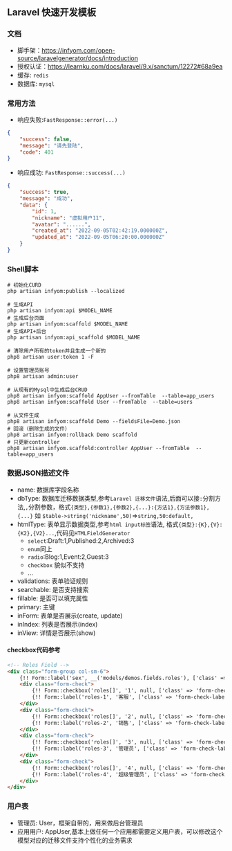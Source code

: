 ## Laravel 快速开发模板

### 文档

- 脚手架：https://infyom.com/open-source/laravelgenerator/docs/introduction
- 授权认证：https://learnku.com/docs/laravel/9.x/sanctum/12272#68a9ea
- 缓存: `redis`
- 数据库: `mysql`

### 常用方法

- 响应失败:`FastResponse::error(...)`

```json
{
    "success": false,
    "message": "请先登陆",
    "code": 401
}
```

- 响应成功: `FastResponse::success(...)`

```json
{
    "success": true,
    "message": "成功",
    "data": {
        "id": 1,
        "nickname": "虚拟用户11",
        "avatar": "......",
        "created_at": "2022-09-05T02:42:19.000000Z",
        "updated_at": "2022-09-05T06:20:00.000000Z"
    }
}
```

### Shell脚本

```shell
# 初始化CURD
php artisan infyom:publish --localized 

# 生成API
php artisan infyom:api $MODEL_NAME
# 生成后台页面
php artisan infyom:scaffold $MODEL_NAME
# 生成API+后台
php artisan infyom:api_scaffold $MODEL_NAME 

# 清除用户所有的token并且生成一个新的
php8 artisan user:token 1 -F

# 设置管理员账号
php8 artisan admin:user

# 从现有的Mysql中生成后台CRUD
php8 artisan infyom:scaffold AppUser --fromTable  --table=app_users 
php8 artisan infyom:scaffold User --fromTable  --table=users 

# 从文件生成
php8 artisan infyom:scaffold Demo --fieldsFile=Demo.json 
# 回滚（删除生成的文件）
php8 artisan infyom:rollback Demo scaffold
# 只更新controller
php8 artisan infyom.scaffold:controller AppUser --fromTable  --table=app_users 

```

### 数据JSON描述文件

- name: 数据库字段名称
- dbType: 数据库迁移数据类型,参考`Laravel 迁移文件`语法,后面可以接`:`分割方法,`,`分割参数，格式`{类型},{参数1},{参数2},{...}:{方法1},{方法参数1},{...}` 如 `$table->string('nickname',50)`=>`string,50:default,`
- htmlType: 表单显示数据类型,参考`html input标签`语法, 格式`{类型}:{K},{V}:{K2},{V2}...`,代码见`HTMLFieldGenerator`
  - `select`:Draft:1,Published:2,Archived:3
  - `enum`同上
  - `radio`:Blog:1,Event:2,Guest:3
  - `checkbox` 貌似不支持
  - ...
- validations: 表单验证规则
- searchable: 是否支持搜索
- fillable: 是否可以填充属性
- primary: 主键
- inForm: 表单是否展示(create, update)
- inIndex: 列表是否展示(index)
- inView: 详情是否展示(show)

#### checkbox代码参考
```html
<!-- Roles Field -->
<div class="form-group col-sm-6">
    {!! Form::label('sex', __('models/demos.fields.roles'), ['class' => 'form-check-label']) !!}
    <div class="form-check">
        {!! Form::checkbox('roles[]', '1', null, ['class' => 'form-check-input','id'=>'roles-1']) !!}
        {!! Form::label('roles-1', '客服', ['class' => 'form-check-label']) !!}
    </div>
    <div class="form-check">
        {!! Form::checkbox('roles[]', '2', null, ['class' => 'form-check-input','id'=>'roles-2']) !!}
        {!! Form::label('roles-2', '销售', ['class' => 'form-check-label']) !!}
    </div>
    <div class="form-check">
        {!! Form::checkbox('roles[]', '3', null, ['class' => 'form-check-input','id'=>'roles-3']) !!}
        {!! Form::label('roles-3', '管理员', ['class' => 'form-check-label']) !!}
    </div>
    <div class="form-check">
        {!! Form::checkbox('roles[]', '4', null, ['class' => 'form-check-input','id'=>'roles-4']) !!}
        {!! Form::label('roles-4', '超级管理员', ['class' => 'form-check-label']) !!}
    </div>
</div>

```

### 用户表
- 管理员: User，框架自带的，用来做后台管理员
- 应用用户: AppUser,基本上做任何一个应用都需要定义用户表，可以修改这个模型对应的迁移文件支持个性化的业务需求
